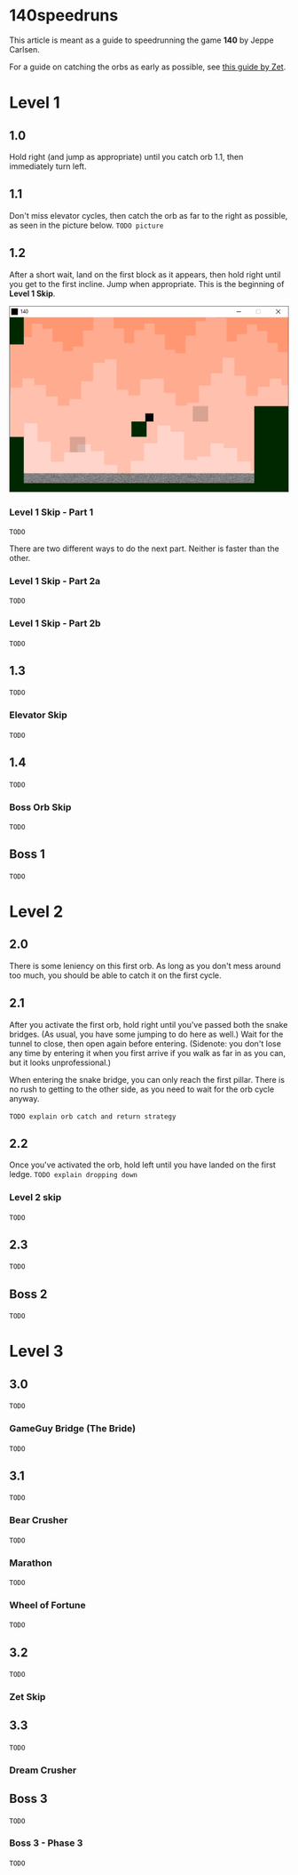 # 140speedruns
This article is meant as a guide to speedrunning the game **140** by Jeppe Carlsen.

For a guide on catching the orbs as early as possible, see [this guide by Zet](http://www.speedrun.com/140/guide/7z6rx).

# Level 1
## 1.0
Hold right (and jump as appropriate) until you catch orb 1.1, then immediately turn left.

## 1.1
Don't miss elevator cycles, then catch the orb as far to the right as possible, as seen in the picture below.
`TODO picture`

## 1.2
After a short wait, land on the first block as it appears, then hold right until you get to the first incline. Jump when appropriate.
This is the beginning of **Level 1 Skip**.

![Level 1 Skip Start](/images/Level1SkipStart.png)

### Level 1 Skip - Part 1
`TODO`

There are two different ways to do the next part. Neither is faster than the other.

### Level 1 Skip - Part 2a
`TODO`

### Level 1 Skip - Part 2b
`TODO`

## 1.3
`TODO`

### Elevator Skip
`TODO`

## 1.4
`TODO`

### Boss Orb Skip
`TODO`

## Boss 1
`TODO`

# Level 2
## 2.0
There is some leniency on this first orb. As long as you don't mess around too much, you should be able to catch it on the first cycle.

## 2.1
After you activate the first orb, hold right until you've passed both the snake bridges. (As usual, you have some jumping to do here as well.) Wait for the tunnel to close, then open again before entering. (Sidenote: you don't lose any time by entering it when you first arrive if you walk as far in as you can, but it looks unprofessional.)

When entering the snake bridge, you can only reach the first pillar. There is no rush to getting to the other side, as you need to wait for the orb cycle anyway.

`TODO explain orb catch and return strategy`

## 2.2
Once you've activated the orb, hold left until you have landed on the first ledge. 
`TODO explain dropping down`

### Level 2 skip
`TODO`

## 2.3
`TODO`

## Boss 2
`TODO`

# Level 3
## 3.0
`TODO`

### GameGuy Bridge (The Bride)
`TODO`

## 3.1
`TODO`

### Bear Crusher
`TODO`

### Marathon
`TODO`

### Wheel of Fortune
`TODO`

## 3.2
`TODO`

### Zet Skip

## 3.3
`TODO`

### Dream Crusher

## Boss 3
`TODO`

### Boss 3 - Phase 3
`TODO`
